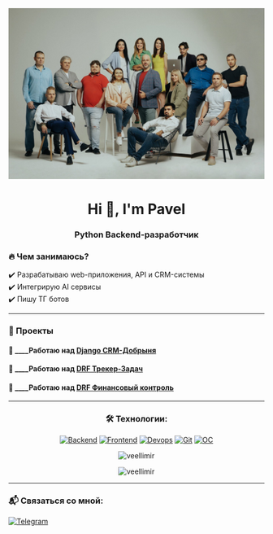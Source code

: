 [![Header](https://github.com/veellimir/veellimir/blob/main/assets/photo_2023-09-05_18-26-56.jpg)]()
<h1 align="center">Hi 👋, I'm Pavel</h1>
<h3 align="center">Python Backend-разработчик</h3>

<h3>🔥 Чем занимаюсь? </h3>
✔️ Разрабатываю web-приложения, API и CRM-системы<br>
✔️ Интегрирую AI сервисы<br>
✔️ Пишу ТГ ботов<br>

---

### 🚀 Проекты
#### 🔭 ____Работаю над [Django CRM-Добрыня](https://github.com/veellimir/Django_Journal_Dobrynya)
#### 🔭 ____Работаю над [DRF Трекер-Задач](https://github.com/veellimir/Djangorest-Mobile_Backend)
#### 🔭 ____Работаю над [DRF Финансовый контроль](https://github.com/veellimir/My_money_smart)

---

<div align="center">

### 🛠 Технологии:

[![Backend](https://skillicons.dev/icons?i=python,django,fastapi,flask,selenium,postgresql,mysql,sqlite)](https://skillicons.dev)
[![Frontend](https://skillicons.dev/icons?i=js,html,css,bootstrap,vuetify,vue,react)](https://skillicons.dev)
[![Devops](https://skillicons.dev/icons?i=docker,redis)](https://skillicons.dev)
[![Git](https://skillicons.dev/icons?i=github,gitlab)](https://skillicons.dev)
[![OC](https://skillicons.dev/icons?i=linux,windows)](https://skillicons.dev)

</div>

<div align="center">
<p>
  <img src="https://github-readme-stats.vercel.app/api/top-langs?username=veellimir&show_icons=true&locale=en&layout=compact" alt="veellimir" />
</p>
</div>

<div align="center">
  <p>
    <img src="https://github-readme-stats.vercel.app/api?username=veellimir&show_icons=true&hide_title=true&hide=prs&count_private=true&include_all_commits=true&line_height=30&theme=radical" alt="veellimir" />
  </p>
</div>


---


### 📬 Связаться со мной:
[![Telegram](https://img.shields.io/badge/-Telegram-04597c?style=for-the-badge&logo=telegram)](https://t.me/Pa_0tel)
